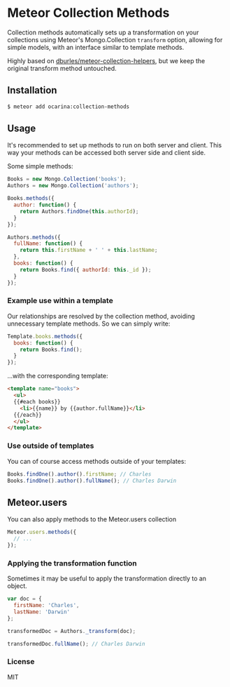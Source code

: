 # Meteor Collection Methods

Collection methods automatically sets up a transformation on your collections using Meteor's Mongo.Collection `transform` option, allowing for simple models, with an interface similar to template methods.

Highly based on [dburles/meteor-collection-helpers](https://github.com/dburles/meteor-collection-helpers), but we keep the original transform method untouched.

## Installation

```sh
$ meteor add ocarina:collection-methods
```

## Usage

It's recommended to set up methods to run on both server and client. This way your methods can be accessed both server side and client side.

Some simple methods:

```javascript
Books = new Mongo.Collection('books');
Authors = new Mongo.Collection('authors');

Books.methods({
  author: function() {
    return Authors.findOne(this.authorId);
  }
});

Authors.methods({
  fullName: function() {
    return this.firstName + ' ' + this.lastName;
  },
  books: function() {
    return Books.find({ authorId: this._id });
  }
});
```

### Example use within a template

Our relationships are resolved by the collection method, avoiding unnecessary template methods. So we can simply write:

```javascript
Template.books.methods({
  books: function() {
    return Books.find();
  }
});
```

...with the corresponding template:

```html
<template name="books">
  <ul>
  {{#each books}}
    <li>{{name}} by {{author.fullName}}</li>
  {{/each}}
  </ul>
</template>
```

### Use outside of templates

You can of course access methods outside of your templates:

```javascript
Books.findOne().author().firstName; // Charles
Books.findOne().author().fullName(); // Charles Darwin
```

## Meteor.users

You can also apply methods to the Meteor.users collection

```javascript
Meteor.users.methods({
  // ...
});
```

### Applying the transformation function

Sometimes it may be useful to apply the transformation directly to an object.

```js
var doc = {
  firstName: 'Charles',
  lastName: 'Darwin'
};

transformedDoc = Authors._transform(doc);

transformedDoc.fullName(); // Charles Darwin
```

### License

MIT
